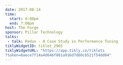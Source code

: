 ```yaml
---
date: 2017-08-14
time:
  start: 6:00pm
  end: 7:00pm
host: The Forge
sponsor: Pillar Technology
talks:
 - talk: Redux - A Case Study in Performance Tuning
tiklyWidgetID: tiklet_2965
tiklyWidgetURL: "https://app.tikly.co/tiklets
?token=8aece7f14a4d646f801a916d7d60cb521f54dd84"
---
```

